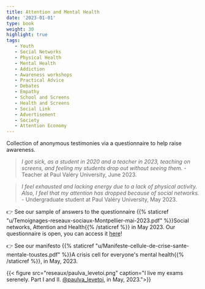```yaml
---
title: Attention and Mental Health
date: '2023-01-01'
type: book
weight: 30
highlight: true
tags:
   - Youth
   - Social Networks
   - Physical Health
   - Mental Health
   - Addiction
   - Awareness workshops
   - Practical Advice
   - Debates
   - Empathy
   - School and Screens
   - Health and Screens
   - Social Link
   - Advertisement
   - Society
   - Attention Economy
---
```


Collection of anonymous testimonies via a questionnaire to help raise awareness.

<!--more-->

> _I got sick, as a student in 2020 and a teacher in 2023, teaching on screens, and feeling my students drop out without seeing them._ - Teacher at Paul Valéry University, June 2023.

> _I feel exhausted and lacking energy due to a lack of physical activity. Also, I feel that my attention has dropped because of social networks._ - Undergraduate student at Paul Valéry University, May 2023.

👉 See our sample of answers to the questionnaire {{% staticref "u/Temoignages-reseaux-sociaux-Montpellier-mai-2023.pdf" %}}Social networks, Attention and Health{{% /staticref %}} in May 2023. Our questionnaire is open, you can access it [here](https://framaforms.org/reseaux-sociaux-attention-et-sante-mentale-1687119437)!

👉 See our manifesto {{% staticref "u/Manifeste-cellule-de-crise-sante-mentale-toustes.pdf" %}}A crisis cell for everyone's mental health{{% /staticref %}}, in May, 2023.

{{< figure src="reseaux/paulva_levetoi.png" caption="I live my exams serenely. Part I and II. [@paulva_levetoi](https://www.instagram.com/paulva_levetoi/), in May, 2023.">}}